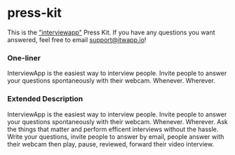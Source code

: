 press-kit
=========

This is the <a href="http://itwapp.io">"interviewapp"<a/> Press Kit. If you have any questions you want answered, feel free to email support@itwapp.io!

<h3>One-liner</h3>

InterviewApp is the easiest way to interview people. Invite people to answer your questions spontaneously with their webcam. Whenever. Wherever.

<h3>Extended Description</h3>

InterviewApp is the easiest way to interview people. Invite people to answer your questions spontaneously with their webcam. Whenever. Wherever. Ask the things that matter and perform efficent interviews without the hassle. Write your questions, invite people to answer by email, people answer with their webcam then play, pause, reviewed, forward their video interview.
